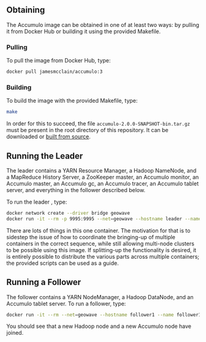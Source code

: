 ## Obtaining ##

The Accumulo image can be obtained in one of at least two ways:
by pulling it from Docker Hub or building it using the provided Makefile.

### Pulling ###

To pull the image from Docker Hub, type:

```bash
docker pull jamesmcclain/accumulo:3
```

### Building ###

To build the image with the provided Makefile, type:

```bash
make
```

In order for this to succeed, the file `accumulo-2.0.0-SNAPSHOT-bin.tar.gz` must be present in the root directory of this repository.
It can be downloaded or [built from source](https://github.com/apache/accumulo).

## Running the Leader ###

The leader contains a YARN Resource Manager, a Hadoop NameNode, and a MapReduce History Server, a ZooKeeper master, an Accumulo monitor, an Accumulo master, an Accumulo gc, an Accumulo tracer, an Accumulo tablet server, and everything in the follower described below.

To run the leader , type:

```bash
docker network create --driver bridge geowave
docker run -it --rm -p 9995:9995 --net=geowave --hostname leader --name leader jamesmcclain/accumulo:3
```

There are lots of things in this one container.
The motivation for that is to sidestep the issue of how to coordinate the bringing-up of multiple containers in the correct sequence, while still allowing multi-node clusters to be possible using this image.
If splitting-up the functionality is desired, it is entirely possible to distribute the various parts across multiple containers; the provided scripts can be used as a guide.

## Running a Follower ###

The follower contains a YARN NodeManager, a Hadoop DataNode, and an Accumulo tablet server.
To run a follower, type:

```bash
docker run -it --rm --net=geowave --hostname follower1 --name follower1 --entrypoint /scripts/follower.sh jamesmcclain/accumulo:3
```

You should see that a new Hadoop node and a new Accumulo node have joined.
